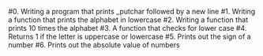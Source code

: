 #0. Writing a program that prints _putchar followed by a new line
#1. Writing a function that prints the alphabet in lowercase
#2. Writing a function that prints 10 times the alphabet
#3. A function that checks for lower case
#4. Returns 1 if the letter is uppercase or lowercase
#5. Prints out the sign of a number
#6. Prints out the absolute value of numbers
